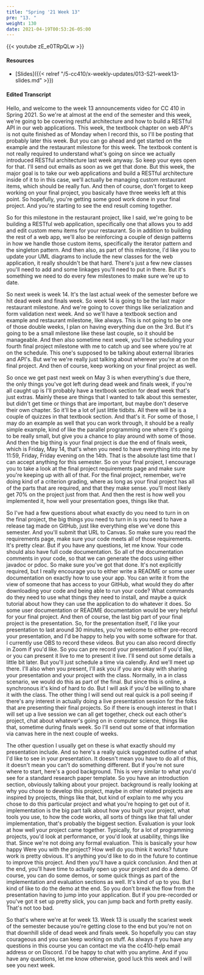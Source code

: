 ```yaml
---
title: "Spring '21 Week 13"
pre: "13. "
weight: 130
date: 2021-04-19T00:53:26-05:00
---
```


{{< youtube zE_e0TRpQLw >}}

#### Resources

* [Slides]({{< relref "/5-cc410/x-weekly-updates/013-S21-week13-slides.md" >}})

#### Edited Transcript

Hello, and welcome to the week 13 announcements video for CC 410 in Spring 2021. So we're at almost at the end of the semester and this week, we're going to be covering restful architecture and how to build a RESTful API in our web applications. This week, the textbook chapter on web API's is not quite finished as of Monday when I record this, so I'll be posting that probably later this week. But you can go ahead and get started on the example and the restaurant milestone for this week. The textbook content is not really required to understand what's going on since we actually introduced RESTful architecture last week anyway. So keep your eyes open for that. I'll send out emails as soon as we get that done. But this week, the major goal is to take our web applications and build a RESTful architecture inside of it to in this case, we'll actually be managing custom restaurant items, which should be really fun. And then of course, don't forget to keep working on your final project, you basically have three weeks left at this point. So hopefully, you're getting some good work done in your final project. And you're starting to see the end result coming together. 

So for this milestone in the restaurant project, like I said, we're going to be building a RESTful web application, specifically one that allows you to add and edit custom menu items for your restaurant. So in addition to building the rest of a web app, we'll also be reinforcing a couple of design patterns in how we handle those custom items, specifically the iterator pattern and the singleton pattern. And then also, as part of this milestone, I'd like you to update your UML diagrams to include the new classes for the web application, it really shouldn't be that hard. There's just a few new classes you'll need to add and some linkages you'll need to put in there. But it's something we need to do every few milestones to make sure we're up to date. 

So next week is week 14. It's the last actual week of the semester before we hit dead week and finals week. So week 14 is going to be the last major restaurant milestone. And we're going to cover things like serialization and form validation next week. And so we'll have a textbook section and example and restaurant milestone, like always. This is not going to be one of those double weeks, I plan on having everything due on the 3rd. But it's going to be a small milestone like these last couple, so it should be manageable. And then also sometime next week, you'll be scheduling your fourth final project milestone with me to catch up and see where you're at on the schedule. This one's supposed to be talking about external libraries and API's. But we're we're really just talking about wherever you're at on the final project. And then of course, keep working on your final project as well. 

So once we get past next week on May 3 is when everything's due there, the only things you've got left during dead week and finals week, if you're all caught up is I'll probably have a textbook section for dead week that's just extras. Mainly these are things that I wanted to talk about this semester, but didn't get time or things that are important, but maybe don't deserve their own chapter. So it'll be a lot of just little tidbits. All there will be is a couple of quizzes in that textbook section. And that's it. For some of those, I may do an example as well that you can work through, it should be a really simple example, kind of like the parallel programming one where it's going to be really small, but give you a chance to play around with some of those. And then the big thing is your final project is due the end of finals week, which is Friday, May 14, that's when you need to have everything into me by 11:59, Friday, Friday evening on the 14th. That is the absolute last time that I can accept anything for this semester. So on your final project, I encourage you to take a look at the final project requirements page and make sure you're keeping up with all of that. For the final project, remember, we're doing kind of a criterion grading, where as long as your final project has all of the parts that are required, and that they make sense. you'll most likely get 70% on the project just from that. And then the rest is how well you implemented it, how well your presentation goes, things like that. 

So I've had a few questions about what exactly do you need to turn in on the final project, the big things you need to turn in is you need to have a release tag made on GitHub, just like everything else we've done this semester. And you'll submit that URL to Canvas. So make sure you read the requirements page, make sure your code meets all of those requirements. It's pretty clear. But if you have any questions, let me know. Your code should also have full code documentation. So all of the documentation comments in your code, so that we can generate the docs using either javadoc or pdoc. So make sure you've got that done. It's not explicitly required, but I really encourage you to either write a README or some user documentation on exactly how to use your app. You can write it from the view of someone that has access to your GitHub, what would they do after downloading your code and being able to run your code? What commands do they need to use what things they need to install, and maybe a quick tutorial about how they can use the application to do whatever it does. So some user documentation or README documentation would be very helpful for your final project. And then of course, the last big part of your final project is the presentation. So, for the presentation itself, I'd like your presentation to last around 30 minutes, you're welcome to either pre-record your presentation, and I'd be happy to help you with some software for that. I currently use OBS to record these videos. But you can also record directly in Zoom if you'd like. So you can pre record your presentation if you'd like, or you can present it live to me to present it live. I'll send out some details a little bit later. But you'll just schedule a time via calendly. And we'll meet up there. I'll also when you present, I'll ask you if you are okay with sharing your presentation and your project with the class. Normally, in a in class scenario, we would do this as part of the final. But since this is online, a synchronous it's kind of hard to do. But I will ask if you'd be willing to share it with the class. The other thing I will send out real quick is a poll seeing if there's any interest in actually doing a live presentation session for the folks that are presenting their final projects. So if there is enough interest in that I will set up a live session we can all get together, check out each other's project, chat about whatever's going on in computer science, things like that, sometime during finals week. So I'll send out some of that information via canvas here in the next couple of weeks. 

The other question I usually get on these is what exactly should my presentation include. And so here's a really quick suggested outline of what I'd like to see in your presentation. It doesn't mean you have to do all of this, it doesn't mean you can't do something different. But if you're not sure where to start, here's a good background. This is very similar to what you'd see for a standard research paper template. So you have an introduction section, obviously talking about your project. background is really looking at why you chose to develop this project, maybe in other related projects are inspired by projects, things like that, but kind of explain to me why you chose to do this particular project and what you're hoping to get out of it. implementation is the big part talk about how you built your project, what tools you use, to how the code works, all sorts of things like that fall under implementation, that's probably the biggest section. Evaluation is your look at how well your project came together. Typically, for a lot of programming projects, you'd look at performance, or you'd look at usability, things like that. Since we're not doing any formal evaluation. This is basically your how happy Were you with the project? How well do you think it works? future work is pretty obvious. It's anything you'd like to do in the future to continue to improve this project. And then you'll have a quick conclusion. And then at the end, you'll have time to actually open up your project and do a demo. Of course, you can do some demos, or some quick things as part of the implementation and evaluation sections as well. It's kind of up to you. But I kind of like to do the demo at the end. So you don't break the flow from the presentation having to jump into your application. But if you pre-recorded or you've got it set up pretty slick, you can jump back and forth pretty easily. That's not too bad. 

So that's where we're at for week 13. Week 13 is usually the scariest week of the semester because you're getting close to the end but you're not on that downhill slide of dead week and finals week. So hopefully you can stay courageous and you can keep working on stuff. As always if you have any questions in this course you can contact me via the cc410-help email address or on Discord. I'd be happy to chat with you anytime. And if you have any questions, let me know otherwise, good luck this week and I will see you next week. 

